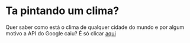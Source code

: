 # Ta pintando um clima?

Quer saber como está o clima de qualquer cidade do mundo e por algum motivo a API do Google caiu? É só clicar [aqui](https://fernando-goncalves-santos.github.io/weatherApp/)




